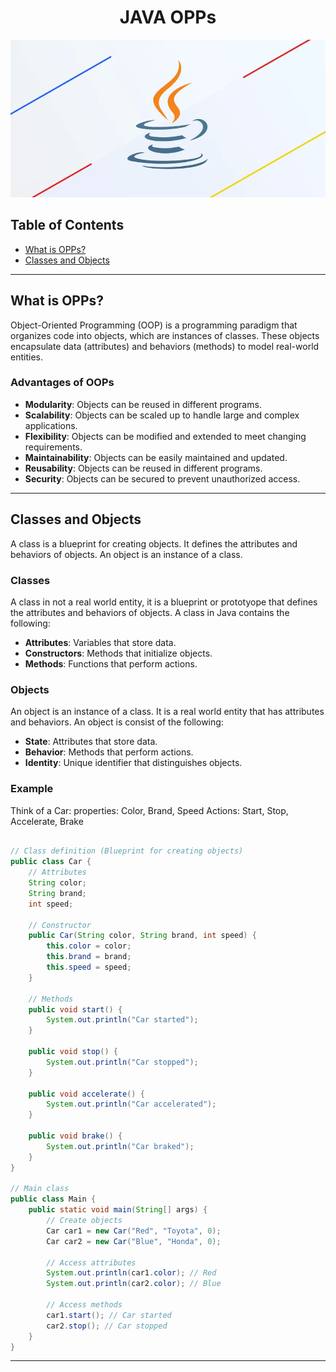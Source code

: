 <h1 align="center">JAVA OPPs</h1>

<!-- add a image from the images folder -->

![Java Logo](images/java-logo.png)

## Table of Contents

- [What is OPPs?](#what-is-opp)
- [Classes and Objects](#classes-and-objects)

---

## What is OPPs?

Object-Oriented Programming (OOP) is a programming paradigm that organizes code into objects, which are instances of classes. These objects encapsulate data (attributes) and behaviors (methods) to model real-world entities.

### Advantages of OOPs

- **Modularity**: Objects can be reused in different programs.
- **Scalability**: Objects can be scaled up to handle large and complex applications.
- **Flexibility**: Objects can be modified and extended to meet changing requirements.
- **Maintainability**: Objects can be easily maintained and updated.
- **Reusability**: Objects can be reused in different programs.
- **Security**: Objects can be secured to prevent unauthorized access.

---

## Classes and Objects

A class is a blueprint for creating objects. It defines the attributes and behaviors of objects. An object is an instance of a class.

### Classes

A class in not a real world entity, it is a blueprint or prototyope that defines the attributes and behaviors of objects.
A class in Java contains the following:

- **Attributes**: Variables that store data.
- **Constructors**: Methods that initialize objects.
- **Methods**: Functions that perform actions.

### Objects

An object is an instance of a class. It is a real world entity that has attributes and behaviors.
An object is consist of the following:

- **State**: Attributes that store data.
- **Behavior**: Methods that perform actions.
- **Identity**: Unique identifier that distinguishes objects.

### Example

Think of a Car:
properties: Color, Brand, Speed
Actions: Start, Stop, Accelerate, Brake

```java

// Class definition (Blueprint for creating objects)
public class Car {
    // Attributes
    String color;
    String brand;
    int speed;

    // Constructor
    public Car(String color, String brand, int speed) {
        this.color = color;
        this.brand = brand;
        this.speed = speed;
    }

    // Methods
    public void start() {
        System.out.println("Car started");
    }

    public void stop() {
        System.out.println("Car stopped");
    }

    public void accelerate() {
        System.out.println("Car accelerated");
    }

    public void brake() {
        System.out.println("Car braked");
    }
}

// Main class
public class Main {
    public static void main(String[] args) {
        // Create objects
        Car car1 = new Car("Red", "Toyota", 0);
        Car car2 = new Car("Blue", "Honda", 0);

        // Access attributes
        System.out.println(car1.color); // Red
        System.out.println(car2.color); // Blue

        // Access methods
        car1.start(); // Car started
        car2.stop(); // Car stopped
    }
}
```

---
